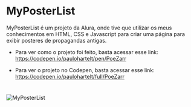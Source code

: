 # MyPosterList

MyPosterList é um projeto da Alura, onde tive que utilizar os meus conhecimentos em HTML, CSS e Javascript para criar uma página para exibir posteres de propagandas antigas.

- Para ver como o projeto foi feito, basta acessar esse link: https://codepen.io/paulohartelt/pen/PoeZarr 

- Para ver o projeto no Codepen, basta acessar esse link: https://codepen.io/paulohartelt/full/PoeZarr

#
![MyPosterList](https://user-images.githubusercontent.com/95707984/190937324-c65eab42-4dcc-4421-a596-c10d0d660647.png)
#
